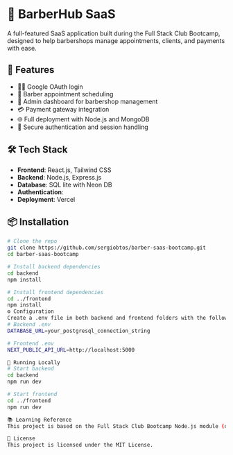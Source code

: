 # 💈 BarberHub SaaS

A full-featured SaaS application built during the Full Stack Club Bootcamp, designed to help barbershops manage appointments, clients, and payments with ease.

## 🚀 Features

- 🧑‍💼 Google OAuth login
- 📅 Barber appointment scheduling
- 🏪 Admin dashboard for barbershop management
- 💳 Payment gateway integration
- 🌐 Full deployment with Node.js and MongoDB
- 🔐 Secure authentication and session handling

## 🛠️ Tech Stack

- **Frontend**: React.js, Tailwind CSS
- **Backend**: Node.js, Express.js
- **Database**: SQL lite with Neon DB
- **Authentication**:
- **Deployment**: Vercel

## 📦 Installation

```bash
# Clone the repo
git clone https://github.com/sergiobtos/barber-saas-bootcamp.git
cd barber-saas-bootcamp

# Install backend dependencies
cd backend
npm install

# Install frontend dependencies
cd ../frontend
npm install
⚙️ Configuration
Create a .env file in both backend and frontend folders with the following variables:
# Backend .env
DATABASE_URL=your_postgresql_connection_string

# Frontend .env
NEXT_PUBLIC_API_URL=http://localhost:5000

🧪 Running Locally
# Start backend
cd backend
npm run dev

# Start frontend
cd ../frontend
npm run dev

📚 Learning Reference
This project is based on the Full Stack Club Bootcamp Node.js module (data-url="https://alunos.fullstackclub.com.br/area/produto/item/5175248"), with updated Mongoose connection using async/await and try-catch for error handling.

📄 License
This project is licensed under the MIT License.
```
